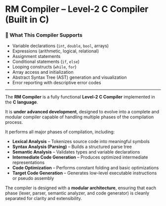 # RM Compiler – Level-2 C Compiler (Built in C)

### 🧠 What This Compiler Supports

- Variable declarations (`int`, `double`, `bool`, arrays)
- Expressions (arithmetic, logical, relational)
- Assignment statements
- Conditional statements (`if`, `else`)
- Looping constructs (`while`, `for`)
- Array access and initialization
- Abstract Syntax Tree (AST) generation and visualization
- Error reporting with descriptive error codes

---

The **RM Compiler** is a fully functional **Level-2 C Compiler** implemented in the **C language**.  

It is **under advanced development**, designed to evolve into a complete and modular compiler capable of handling multiple phases of the compilation process.

It performs all major phases of compilation, including:

- **Lexical Analysis** – Tokenizes source code into meaningful symbols  
- **Syntax Analysis (Parsing)** – Builds a structured parse tree  
- **Semantic Analysis** – Validates types and variable declarations
- **Intermediate Code Generation** – Produces optimized intermediate representations  
- **Code Optimization** – Performs constant folding and basic optimizations  
- **Target Code Generation** – Generates low-level executable instructions or pseudo assembly  

The compiler is designed with a **modular architecture**, ensuring that each phase (lexer, parser, semantic analyzer, and code generator) is cleanly separated for clarity and extensibility.
